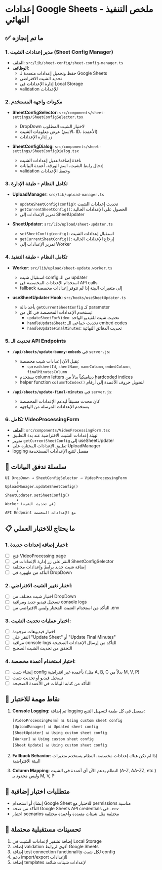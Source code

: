 # إعدادات Google Sheets - ملخص التنفيذ النهائي

## ✅ ما تم إنجازه

### 1. مدير إعدادات الشيت (Sheet Config Manager)
- **الملف**: `src/lib/sheet-config/sheet-config-manager.ts`
- **الوظائف**:
  - حفظ وتحميل إعدادات متعددة لـ Google Sheets
  - تحديد الشيت الافتراضي
  - إدارة الإعدادات في Local Storage
  - validation للإعدادات

### 2. مكونات واجهة المستخدم
- **SheetConfigSelector**: `src/components/sheet-settings/SheetConfigSelector.tsx`
  - DropDown لاختيار الشيت المطلوب
  - عرض معلومات الشيت (الاسم، ID، الأعمدة)
  - زر إدارة الإعدادات
  
- **SheetConfigDialog**: `src/components/sheet-settings/SheetConfigDialog.tsx`
  - نافذة إضافة/تعديل إعدادات الشيت
  - إدخال رابط الشيت، اسم الورقة، أعمدة البيانات
  - validation وحفظ الإعدادات

### 3. تكامل النظام - طبقة الإدارة
- **UploadManager**: `src/lib/upload-manager.ts`
  - `updateSheetConfig(config)`: تحديث إعدادات الشيت
  - `getCurrentSheetConfig()`: الحصول على الإعدادات الحالية
  - تمرير الإعدادات إلى SheetUpdater

- **SheetUpdater**: `src/lib/upload/sheet-updater.ts`
  - `setSheetConfig(config)`: استقبال إعدادات الشيت
  - `getCurrentSheetConfig()`: إرجاع الإعدادات الحالية
  - تمرير الإعدادات إلى Worker

### 4. تكامل النظام - طبقة التنفيذ
- **Worker**: `src/lib/upload/sheet-update.worker.ts`
  - استقبال شيت config من الـ updater
  - استخدام الإعدادات المخصصة في API calls
  - fallback إلى متغيرات البيئة إذا لم تتوفر إعدادات مخصصة

- **useSheetUpdater Hook**: `src/hooks/useSheetUpdater.ts`
  - يأخذ دالة `getCurrentSheetConfig` كـ parameter
  - يستخدم الإعدادات المخصصة في كل من:
    - `updateSheetForVideo`: تحديث شيت للفيديو الواحد
    - `handleUpdateSheet`: تحديث جماعي للـ embed codes
    - `handleUpdateFinalMinutes`: تحديث الدقائق النهائية

### 5. تحديث الـ API Endpoints
- **`/api/sheets/update-bunny-embeds`** في `server.js`:
  - يقبل الآن إعدادات شيت مخصصة:
    - `spreadsheetId`, `sheetName`, `nameColumn`, `embedColumn`, `finalMinutesColumn`
  - يستخدم column letters ديناميكياً بدلاً من hardcoded indices
  - helper function `columnToIndex()` لتحويل حروف الأعمدة إلى أرقام

- **`/api/sheets/update-final-minutes`** في `server.js`:
  - كان محدث مسبقاً ليدعم الإعدادات المخصصة
  - يستخدم الإعدادات المرسلة من الواجهة

### 6. تكامل VideoProcessingForm
- **الملف**: `src/components/VideoProcessingForm.tsx`
- تهيئة إعدادات الشيت الافتراضية عند بدء التطبيق
- تمرير `getCurrentSheetConfig` إلى useSheetUpdater
- تطبيق الإعدادات المختارة على UploadManager
- logging مفصل لتتبع الإعدادات المستخدمة

## 🔄 سلسلة تدفق البيانات

```
UI DropDown → SheetConfigSelector → VideoProcessingForm 
     ↓
UploadManager.updateSheetConfig() 
     ↓
SheetUpdater.setSheetConfig()
     ↓
Worker (في تحديث الشيت)
     ↓
API Endpoint مع الإعدادات المخصصة
```

## 📋 ما يحتاج للاختبار العملي

### 1. اختبار إضافة إعدادات جديدة:
- [ ] فتح VideoProcessing page
- [ ] النقر على زر إدارة الإعدادات في SheetConfigSelector
- [ ] إضافة شيت جديد برابط وإعدادات مختلفة
- [ ] التأكد من ظهوره في DropDown

### 2. اختبار تغيير الشيت الافتراضي:
- [ ] اختيار شيت مختلف من DropDown
- [ ] تسجيل فيديو جديد ومراقبة console logs
- [ ] التأكد من استخدام الشيت المختار وليس الافتراضي من .env

### 3. اختبار عمليات تحديث الشيت:
- [ ] اختيار فيديوهات موجودة
- [ ] النقر على "Update Sheet" أو "Update Final Minutes"
- [ ] مراقبة console logs للتأكد من إرسال الإعدادات الصحيحة
- [ ] التحقق من تحديث الشيت الصحيح

### 4. اختبار استخدام أعمدة مخصصة:
- [ ] إنشاء شيت config بأعمدة غير افتراضية (مثل A, B, C بدلاً من M, V, P)
- [ ] تسجيل فيديو أو تحديث شيت
- [ ] التأكد من كتابة البيانات في الأعمدة الصحيحة

## 🚨 نقاط مهمة للاختبار

1. **Console Logging**: تم إضافة logging مفصل في كل طبقة لتسهيل التتبع:
   ```
   [VideoProcessingForm] 📊 Using custom sheet config
   [UploadManager] 📊 Updated sheet config
   [SheetUpdater] 📊 Using custom sheet config
   [Worker] 📊 Using custom sheet config
   [Sheet Update] 📊 Using custom sheet config
   ```

2. **Fallback Behavior**: إذا لم تكن هناك إعدادات مخصصة، النظام يستخدم متغيرات البيئة الافتراضية

3. **Column Mapping**: النظام يدعم الآن أي أعمدة في الشيت (A-Z, AA-ZZ, etc.) وليس محدود بـ M, V, P

## 📝 متطلبات اختبار إضافية

- إنشاء أو استخدام Google Sheet للاختبار مع permissions مناسبة
- التأكد من صحة Google Sheets API credentials في `.env`
- اختبار scenarios مختلفة مثل شيتات متعددة وأعمدة مختلفة

## 🔧 تحسينات مستقبلية محتملة

1. إضافة تشفير لإعدادات الشيت في Local Storage
2. إضافة validation أقوى لروابط Google Sheets
3. إضافة test connection functionality لكل شيت config
4. دعم import/export للإعدادات
5. إضافة templates لإعدادات شيتات شائعة
